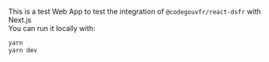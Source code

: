 
This is a test Web App to test the integration of `@codegouvfr/react-dsfr` with Next.js  
You can run it locally with:  

```bash
yarn
yarn dev
```
